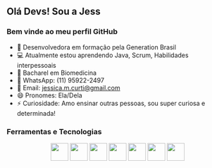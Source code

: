 ## Olá Devs! Sou a Jess
### Bem vinde ao meu perfil GitHub

- 🏫 Desenvolvedora em formação pela Generation Brasil
- 💻 Atualmente estou aprendendo Java, Scrum, Habilidades interpessoais
- 🔬 Bacharel em Biomedicina
- 📲 WhatsApp: (11) 95922-2497
- 📧 Email: jessica.m.curti@gmail.com
- 😄 Pronomes: Ela/Dela
- ⚡ Curiosidade:  Amo ensinar outras pessoas, sou super curiosa e determinada!

### Ferramentas e Tecnologias
<center><img src="https://cdn.jsdelivr.net/gh/devicons/devicon/icons/java/java-original.svg" width="40" height="40"/> <img src="https://cdn.jsdelivr.net/gh/devicons/devicon/icons/html5/html5-original.svg" width="40" height="40"/> <img src="https://cdn.jsdelivr.net/gh/devicons/devicon/icons/css3/css3-original.svg" width="40" height="40"/> <img src="https://cdn.jsdelivr.net/gh/devicons/devicon/icons/javascript/javascript-original.svg" width="40" height="40"/>
<img src="https://cdn.jsdelivr.net/gh/devicons/devicon/icons/git/git-original.svg" width="40" height="40"/> <img src="https://cdn.jsdelivr.net/gh/devicons/devicon/icons/github/github-original.svg" width="40" height="40"/> <img src="https://cdn.jsdelivr.net/gh/devicons/devicon/icons/trello/trello-plain.svg" width="40" height="40"/>
